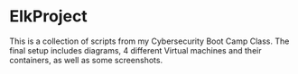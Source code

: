 # ElkProject
This is a collection of scripts from my Cybersecurity Boot Camp Class. The final setup includes diagrams, 4 different Virtual machines and their containers, as well as some screenshots.  
